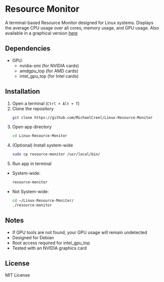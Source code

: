 # Resource Monitor

A terminal-based Resource Monitor designed for Linux systems. Displays the average CPU usage over all cores, memory usage, and GPU usage. Also available in a graphical version [here](https://github.com/MichaelCreel/Linux-Resource-Monitor-GUI)

## Dependencies

- GPU:
  - nvidia-smi (for NVIDIA cards)
  - amdgpu_top (for AMD cards)
  - intel_gpu_top (for Intel cards)

## Installation

1. Open a terminal (```Ctrl + Alt + T```)
2. Clone the repository
   ```bash
   git clone https://github.com/MichaelCreel/Linux-Resource-Monitor
3. Open app directory
   ```bash
   cd Linux-Resource-Monitor
4. (Optional) Install system-wide
   ```bash
   sudo cp resource-monitor /usr/local/bin/
5. Run app in terminal

  - System-wide:
    ```bash
    resource-monitor
    ```

  - Not System-wide:
    ```bash
    cd ~/Linux-Resource-Monitor/
    ./resource-monitor
    ```

## Notes

- If GPU tools are not found, your GPU usage will remain undetected
- Designed for Debian
- Root access required for intel_gpu_top
- Tested with an NVIDIA graphics card

## License

MIT License
